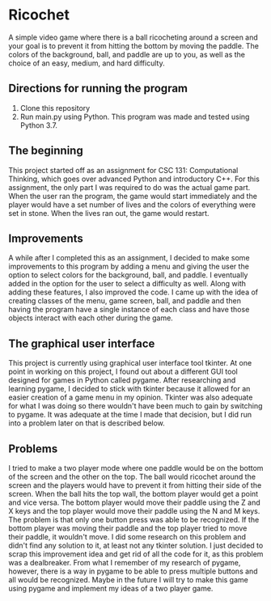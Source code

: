 # Ricochet
A simple video game where there is a ball ricocheting around a screen and your goal 
is to prevent it from hitting the bottom by moving the paddle. The colors of the 
background, ball, and paddle are up to you, as well as the choice of an easy, medium, and
hard difficulty.

## Directions for running the program
1. Clone this repository
2. Run main.py using Python. This program was made and tested using Python 3.7.

## The beginning
This project started off as an assignment for CSC 131: Computational Thinking, which
goes over advanced Python and introductory C++. For this assignment, the only part 
I was required to do was the actual game part. When the user ran the program, the 
game would start immediately and the player would have a set number of lives and the
colors of everything were set in stone. When the lives ran out, the game would restart.

## Improvements
A while after I completed this as an assignment, I decided to make some 
improvements to this program by adding a menu and giving the user the option 
to select colors for the background, ball, and paddle. I eventually added in the 
option for the user to select a difficulty as well. Along with adding these features, 
I also improved the code. I came up with the idea of creating classes of the menu, 
game screen, ball, and paddle and then having the program have a single instance 
of each class and have those objects interact with each other during the game. 

## The graphical user interface
This project is currently using graphical user interface tool tkinter.
At one point in working on this project, I found out about a different GUI tool designed
for games in Python called pygame. After researching and learning pygame, I decided to 
stick with tkinter because it allowed for an easier creation of a game menu in my opinion.
Tkinter was also adequate for what I was doing so there wouldn't have been much to gain
by switching to pygame. It was adequate at the time I made that decision, but I did run 
into a problem later on that is described below.

## Problems
I tried to make a two player mode where one paddle would be on the bottom of the screen
and the other on the top. The ball would ricochet around the screen and the players would
have to prevent it from hitting their side of the screen. When the ball hits the top wall,
the bottom player would get a point and vice versa. The bottom player would move their 
paddle using the Z and X keys and the top player would move their paddle using the N and 
M keys. The problem is that only one button press was able to be recognized. If the
bottom player was moving their paddle and the top player tried to move their paddle, 
it wouldn't move. I did some research on this problem and didn't find any solution to 
it, at least not any tkinter solution. I just decided to scrap this improvement idea
and get rid of all the code for it, as this problem was a dealbreaker. 
From what I remember of my research of pygame, however, there is a way in pygame to 
be able to press multiple buttons and all would be recognized. Maybe in the future 
I will try to make this game using pygame and implement my ideas of a two player game.
